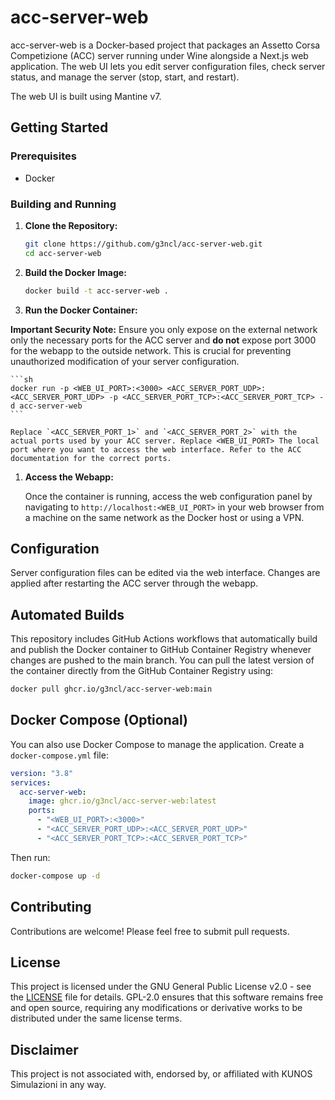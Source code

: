 # acc-server-web

acc-server-web is a Docker-based project that packages an Assetto Corsa Competizione (ACC) server running under Wine alongside a Next.js web application. The web UI lets you edit server configuration files, check server status, and manage the server (stop, start, and restart).

The web UI is built using Mantine v7.

## Getting Started

### Prerequisites

- Docker

### Building and Running

1.  **Clone the Repository:**

    ```sh
    git clone https://github.com/g3ncl/acc-server-web.git
    cd acc-server-web
    ```

2.  **Build the Docker Image:**

    ```sh
    docker build -t acc-server-web .
    ```

3.  **Run the Docker Container:**

**Important Security Note:** Ensure you only expose on the external network only the necessary ports for the ACC server and **do not** expose port 3000 for the webapp to the outside network. This is crucial for preventing unauthorized modification of your server configuration.

    ```sh
    docker run -p <WEB_UI_PORT>:<3000> <ACC_SERVER_PORT_UDP>:<ACC_SERVER_PORT_UDP> -p <ACC_SERVER_PORT_TCP>:<ACC_SERVER_PORT_TCP> -d acc-server-web
    ```

    Replace `<ACC_SERVER_PORT_1>` and `<ACC_SERVER_PORT_2>` with the actual ports used by your ACC server. Replace <WEB_UI_PORT> The local port where you want to access the web interface. Refer to the ACC documentation for the correct ports.

1.  **Access the Webapp:**

    Once the container is running, access the web configuration panel by navigating to `http://localhost:<WEB_UI_PORT>` in your web browser from a machine on the same network as the Docker host or using a VPN.

## Configuration

Server configuration files can be edited via the web interface. Changes are applied after restarting the ACC server through the webapp.

## Automated Builds

This repository includes GitHub Actions workflows that automatically build and publish the Docker container to GitHub Container Registry whenever changes are pushed to the main branch. You can pull the latest version of the container directly from the GitHub Container Registry using:

```sh
docker pull ghcr.io/g3ncl/acc-server-web:main
```

## Docker Compose (Optional)

You can also use Docker Compose to manage the application. Create a `docker-compose.yml` file:

```yaml
version: "3.8"
services:
  acc-server-web:
    image: ghcr.io/g3ncl/acc-server-web:latest
    ports:
      - "<WEB_UI_PORT>:<3000>"
      - "<ACC_SERVER_PORT_UDP>:<ACC_SERVER_PORT_UDP>"
      - "<ACC_SERVER_PORT_TCP>:<ACC_SERVER_PORT_TCP>"
```

Then run:

```sh
docker-compose up -d
```

## Contributing

Contributions are welcome! Please feel free to submit pull requests.

## License

This project is licensed under the GNU General Public License v2.0 - see the [LICENSE](LICENSE) file for details. GPL-2.0 ensures that this software remains free and open source, requiring any modifications or derivative works to be distributed under the same license terms.

## Disclaimer

This project is not associated with, endorsed by, or affiliated with KUNOS Simulazioni in any way.
